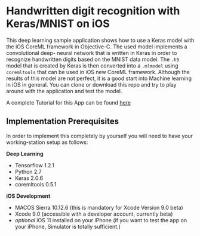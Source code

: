 # Handwritten digit recognition with Keras/MNIST on iOS

This deep learning sample application shows how to use a Keras model with the iOS CoreML framework in Objective-C. The used model implements a convolutional deep- neural network that is written in Keras in order to recognize handwritten digits based on the MNIST data model. The  `.h5` model that is created by Keras is then converted into a `.mlmodel` using `coremltools` that can be used in iOS new CoreML framework. Although the results of this model are not perfect, it is a good start into Machine learning in iOS in general. You can clone or download this repo and try to play around with the application and test the model.

A complete Tutorial for this App can be found [here](https://medium.com/@EridyLukau/handwritten-digit-recognition-with-mnist-on-ios-with-keras-e85e194f9fa5 "How to use a Keras deep learning neural network in iOS?")

## Implementation Prerequisites
In order to implement this completely by yourself you will need to have your working-station setup as follows:

**Deep Learning**
- Tensorflow 1.2.1
- Python 2.7
- Keras 2.0.6
- coremltools 0.5.1

**iOS Development**
- MACOS Sierra 10.12.6 (this is mandatory for Xcode Version 9.0 beta)
- Xcode 9.0 (accessible with a developer account, currently beta)
- _optional_ iOS 11 installed on your iPhone (if you want to test the app on your iPhone, Simulator is totally sufficient.)
